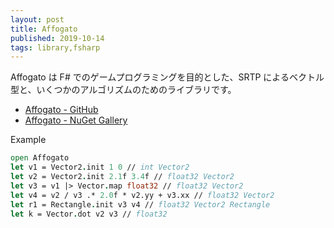 ```yaml
---
layout: post
title: Affogato
published: 2019-10-14
tags: library,fsharp
---
```


Affogato は F# でのゲームプログラミングを目的とした、SRTP によるベクトル型と、いくつかのアルゴリズムのためのライブラリです。

- [Affogato - GitHub](https://github.com/wraikny/Affogato)
- [Affogato - NuGet Gallery](https://www.nuget.org/packages/Affogato/)

Example

```fsharp
open Affogato
let v1 = Vector2.init 1 0 // int Vector2
let v2 = Vector2.init 2.1f 3.4f // float32 Vector2
let v3 = v1 |> Vector.map float32 // float32 Vector2
let v4 = v2 / v3 .* 2.0f * v2.yy + v3.xx // float32 Vector2
let r1 = Rectangle.init v3 v4 // float32 Vector2 Rectangle
let k = Vector.dot v2 v3 // float32
```
